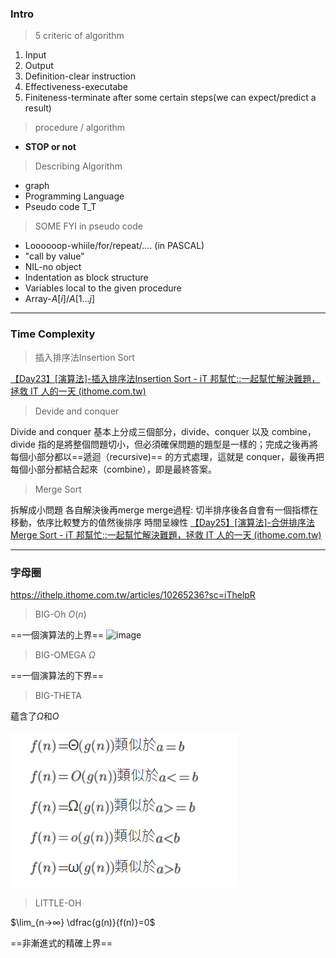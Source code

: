 ### Intro

>5 criteric of algorithm

1. Input
2. Output
3. Definition-clear instruction
4. Effectiveness-executabe
5. Finiteness-terminate after some certain steps(we can expect/predict a result)

>procedure / algorithm

- **STOP or not**

> Describing Algorithm

- graph
- Programming Language
- Pseudo code T_T

>SOME FYI in pseudo code

- Loooooop-whiile/for/repeat/.... (in PASCAL)
- "call by value"
- NIL-no object
- Indentation as block structure
- Variables local to the given procedure
- Array-$A[i]/A[1...j]$

---
### Time Complexity

>插入排序法Insertion Sort

[【Day23】[演算法]-插入排序法Insertion Sort - iT 邦幫忙::一起幫忙解決難題，拯救 IT 人的一天 (ithome.com.tw)](https://ithelp.ithome.com.tw/articles/10277360)

>Devide and conquer

Divide and conquer 基本上分成三個部分，divide、conquer 以及 combine，divide 指的是將整個問題切小，但必須確保問題的題型是一樣的；完成之後再將每個小部分都以==遞迴（recursive)== 的方式處理，這就是 conquer，最後再把每個小部分都結合起來（combine），即是最終答案。

>Merge Sort

拆解成小問題 各自解決後再merge
merge過程: 切半排序後各自會有一個指標在移動，依序比較雙方的值然後排序
時間呈線性
[【Day25】[演算法]-合併排序法Merge Sort - iT 邦幫忙::一起幫忙解決難題，拯救 IT 人的一天 (ithome.com.tw)](https://ithelp.ithome.com.tw/articles/10278179)

---
### 字母圈
https://ithelp.ithome.com.tw/articles/10265236?sc=iThelpR

>BIG-Oh $O(n)$

==一個演算法的上界==
![image](https://miro.medium.com/v2/resize:fit:828/format:webp/1*W0rmb-5-CUK9Xobj31Rrfw.png)
>BIG-OMEGA $\Omega$

==一個演算法的下界==

>BIG-THETA

蘊含了$\Omega$和$O$

![image.png|289](https://raw.githubusercontent.com/Ash0645/image_remote/main/202403131657371.png)


>LITTLE-OH

$\lim_{n→∞} \dfrac{g(n)}{f(n)}=0$

==非漸進式的精確上界==


